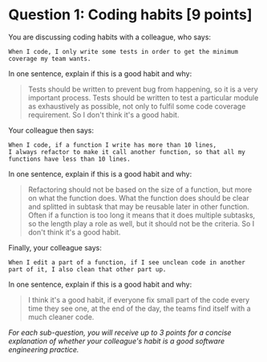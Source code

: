 # Question 1: Coding habits [9 points]

You are discussing coding habits with a colleague, who says:
```
When I code, I only write some tests in order to get the minimum coverage my team wants. 
```
In one sentence, explain if this is a good habit and why:

> Tests should be written to prevent bug from happening, so it is a very important process. Tests should be written to test a particular module as exhaustively as possible, not only to fulfil some code coverage requirement. So I don't think it's a good habit.


Your colleague then says:
``` 
When I code, if a function I write has more than 10 lines,
I always refactor to make it call another function, so that all my functions have less than 10 lines.
```
In one sentence, explain if this is a good habit and why:

> Refactoring should not be based on the size of a function, but more on what the function does. What the function does should be clear and splitted in subtask that may be reusable later in other function. Often if a function is too long it means that it does multiple subtasks, so the length play a role as well, but it should not be the criteria. So I don't think it's a good habit.


Finally, your colleague says:
```
When I edit a part of a function, if I see unclean code in another part of it, I also clean that other part up.
```
In one sentence, explain if this is a good habit and why:

> I think it's a good habit, if everyone fix small part of the code every time they see one, at the end of the day, the teams find itself with a much cleaner code.


_For each sub-question, you will receive up to 3 points for a concise explanation of whether your colleague's habit is a good software engineering practice._
